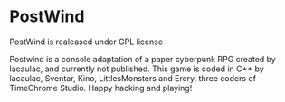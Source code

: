 PostWind
========

PostWind is realeased under GPL license

Postwind is a console adaptation of a paper cyberpunk RPG created by lacaulac, and currently not published.
This game is coded in C++ by lacaulac, Sventar, Kino, LittlesMonsters and Ercry, three coders of TimeChrome Studio.
Happy hacking and playing!
